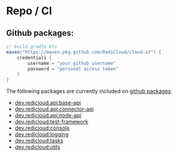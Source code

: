 # Repo / CI

## Github packages:

```gradle
// build.gradle.kts
maven("https://maven.pkg.github.com/RediCloud/cloud-v2") {
    credentials {
        username = "your github username"
        password = "personal access token"
    }
}
```

The following packages are currently included on [github packages](https://github.com/orgs/RediCloud/packages?repo\_name=cloud-v2):

* [dev.redicloud.api:base-api](https://github.com/RediCloud/cloud-v2/packages/2104921)
* [dev.redicloud.api:connector-api](https://github.com/RediCloud/cloud-v2/packages/2104922)
* [dev.redicloud.api:node-api](https://github.com/RediCloud/cloud-v2/packages/2104923)
* [dev.redicloud:test-framework](https://github.com/RediCloud/cloud-v2/packages/2118336)
* [dev.redicloud:console](https://github.com/RediCloud/cloud-v2/packages/2104917)
* [dev.redicloud:logging](https://github.com/RediCloud/cloud-v2/packages/2104918)
* [dev.redicloud:tasks](https://github.com/RediCloud/cloud-v2/packages/2104919)
* [dev.redicloud:utils](https://github.com/RediCloud/cloud-v2/packages/2104920)

